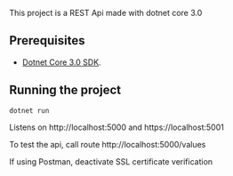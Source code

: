 This project is a REST Api made with dotnet core 3.0

## Prerequisites

* [Dotnet Core 3.0 SDK](https://dotnet.microsoft.com/download).

## Running the project

`dotnet run`

Listens on http://localhost:5000 and https://localhost:5001

To test the api, call route http://localhost:5000/values

If using Postman, deactivate SSL certificate verification
